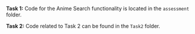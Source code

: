 

**Task 1:** Code for the  Anime Search functionality is located in the `assessment` folder.

**Task 2:** Code related to Task 2 can be found in the `Task2` folder.
